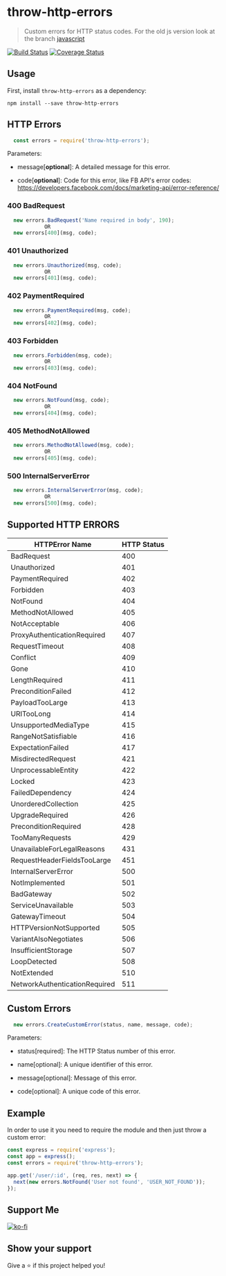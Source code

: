 # throw-http-errors

> Custom errors for HTTP status codes. For the old js version look at the branch [javascript](https://github.com/eldimious/throw-http-errors/tree/javascript)


[![Build Status](https://travis-ci.org/eldimious/throw-http-errors.svg?branch=master)](https://travis-ci.org/eldimious/throw-http-errors) [![Coverage Status](https://coveralls.io/repos/github/eldimious/throw-http-errors/badge.svg?branch=master)](https://coveralls.io/github/eldimious/throw-http-errors?branch=master)

## Usage

First, install `throw-http-errors` as a dependency:

```shell
npm install --save throw-http-errors
```

## HTTP Errors

```javascript
  const errors = require('throw-http-errors');
```
Parameters:

- message[**optional**]: A detailed message for this error.

- code[**optional**]: Code for this error, like FB API's error codes: https://developers.facebook.com/docs/marketing-api/error-reference/

### 400 BadRequest

```javascript
  new errors.BadRequest('Name required in body', 190);
            OR
  new errors[400](msg, code);
```

### 401 Unauthorized

```javascript
  new errors.Unauthorized(msg, code);
            OR
  new errors[401](msg, code);
```

### 402 PaymentRequired

```javascript
  new errors.PaymentRequired(msg, code);
            OR
  new errors[402](msg, code);
```

### 403 Forbidden

```javascript
  new errors.Forbidden(msg, code);
            OR
  new errors[403](msg, code);
```

### 404 NotFound

```javascript
  new errors.NotFound(msg, code);
            OR
  new errors[404](msg, code);
```

### 405 MethodNotAllowed

```javascript
  new errors.MethodNotAllowed(msg, code);
            OR
  new errors[405](msg, code);
```

### 500 InternalServerError

```javascript
  new errors.InternalServerError(msg, code);
            OR
  new errors[500](msg, code);
```


## Supported HTTP ERRORS

| HTTPError Name                  | HTTP Status |
|---------------------------------|-------------|
| BadRequest                      | 400         |
| Unauthorized                    | 401         |
| PaymentRequired                 | 402         |
| Forbidden                       | 403         |
| NotFound                        | 404         |
| MethodNotAllowed                | 405         |
| NotAcceptable                   | 406         |
| ProxyAuthenticationRequired     | 407         |
| RequestTimeout                  | 408         |
| Conflict                        | 409         |
| Gone                            | 410         |
| LengthRequired                  | 411         |
| PreconditionFailed              | 412         |
| PayloadTooLarge                 | 413         |
| URITooLong                      | 414         |
| UnsupportedMediaType            | 415         |
| RangeNotSatisfiable             | 416         |
| ExpectationFailed               | 417         |
| MisdirectedRequest              | 421         |
| UnprocessableEntity             | 422         |
| Locked                          | 423         |
| FailedDependency                | 424         |
| UnorderedCollection             | 425         |
| UpgradeRequired                 | 426         |
| PreconditionRequired            | 428         |
| TooManyRequests                 | 429         |
| UnavailableForLegalReasons      | 431         |
| RequestHeaderFieldsTooLarge     | 451         |
| InternalServerError             | 500         |
| NotImplemented                  | 501         |
| BadGateway                      | 502         |
| ServiceUnavailable              | 503         |
| GatewayTimeout                  | 504         |
| HTTPVersionNotSupported         | 505         |
| VariantAlsoNegotiates           | 506         |
| InsufficientStorage             | 507         |
| LoopDetected                    | 508         |
| NotExtended                     | 510         |
| NetworkAuthenticationRequired   | 511         |


## Custom Errors

```javascript
  new errors.CreateCustomError(status, name, message, code);
```

Parameters:

- status[required]: The HTTP Status number of this error.

- name[optional]: A unique identifier of this error.

- message[optional]: Message of this error.

- code[optional]: A unique code of this error.


## Example

In order to use it you need to require the module and then just throw a custom error:

```javascript
const express = require('express');
const app = express();
const errors = require('throw-http-errors');

app.get('/user/:id', (req, res, next) => {
  next(new errors.NotFound('User not found', 'USER_NOT_FOUND'));
});
```

## Support Me

[![ko-fi](https://ko-fi.com/img/githubbutton_sm.svg)](https://ko-fi.com/eldimious)

## Show your support

Give a ⭐️ if this project helped you!
